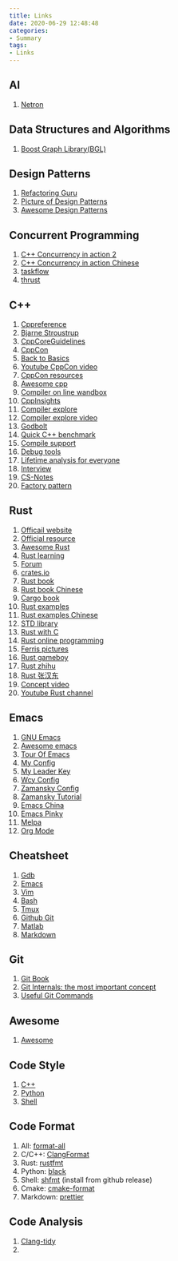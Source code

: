 ```yaml
---
title: Links
date: 2020-06-29 12:48:48
categories:
- Summary
tags:
- Links
---
```


## AI
1. [Netron](https://github.com/lutzroeder/Netron)

## Data Structures and Algorithms
1. [Boost Graph Library(BGL)](https://www.boost.org/doc/libs/1_74_0/libs/graph/doc/)

## Design Patterns
1. [Refactoring Guru](https://refactoring.guru/)
1. [Picture of Design Patterns](https://design-patterns.readthedocs.io/zh_CN/latest/index.html)
1. [Awesome Design Patterns](https://github.com/DovAmir/awesome-design-patterns)

## Concurrent Programming
1. [C++ Concurrency in action 2](https://b-ok.lat/book/3688262/d57395?dsource=recommend&regionChanged=&redirect=4729105)
1. [C++ Concurrency in action Chinese](https://github.com/xiaoweiChen/CPP-Concurrency-In-Action-2ed-2019)
1. [taskflow](https://github.com/taskflow/taskflow)
1. [thrust](https://github.com/thrust/thrust)

## C++
1. [Cppreference](https://zh.cppreference.com/w/%E9%A6%96%E9%A1%B5)
1. [Bjarne Stroustrup](https://stroustrup.com/videos.html)
1. [CppCoreGuidelines](http://isocpp.github.io/CppCoreGuidelines/CppCoreGuidelines#main)
1. [CppCon](https://cppcon.org/)
1. [Back to Basics](https://cppcon.org/b2b/)
1. [Youtube CppCon video](https://www.youtube.com/user/CppCon/)
1. [CppCon resources](https://github.com/CppCon)
1. [Awesome cpp](https://github.com/fffaraz/awesome-cpp#readme)
1. [Compiler on line wandbox](https://wandbox.org)
1. [CppInsights](https://cppinsights.io/)
1. [Compiler explore](https://github.com/compiler-explorer/compiler-explorer)
1. [Compiler explore video](https://www.youtube.com/watch?v=kIoZDUd5DKw )
1. [Godbolt](https://godbolt.org/)
1. [Quick C++ benchmark](https://quick-bench.com/)
1. [Compile support](https://en.cppreference.com/w/cpp/compiler_support)
1. [Debug tools](https://github.com/CppCon/CppCon2019/blob/master/Presentations/modern_linux_cpp_debugging_tools__under_the_covers/modern_linux_cpp_debugging_tools__under_the_covers__greg_law_and_dewang_li__cppcon_2019.pdf)
1. [Lifetime analysis for everyone](https://github.com/CppCon/CppCon2019/blob/master/Presentations/lifetime_analysis_for_everyone/lifetime_analysis_for_everyone__matthias_gehre_gabor_horvath__cppcon_2019.pptx)
1. [Interview](https://github.com/huihut/interview)
1. [CS-Notes](https://github.com/CyC2018/CS-Notes)
1. [Factory pattern](https://blog.csdn.net/qq_38238296/article/details/79841395?utm_medium=distribute.pc_relevant.none-task-blog-BlogCommendFromMachineLearnPai2-2.channel_param&depth_1-utm_source=distribute.pc_relevant.none-task-blog-BlogCommendFromMachineLearnPai2-2.channel_param)

## Rust
1. [Officail website](https://www.rust-lang.org/)
1. [Official resource](https://www.rust-lang.org/learn)
1. [Awesome Rust](https://github.com/rust-unofficial/awesome-rust#readme)
1. [Rust learning](https://github.com/ctjhoa/rust-learning)
1. [Forum](https://users.rust-lang.org/)
1. [crates.io](https://crates.io/)
1. [Rust book](https://doc.rust-lang.org/book/)
1. [Rust book Chinese](http://120.78.128.153/rustbook/)
1. [Cargo book](https://doc.rust-lang.org/cargo/)
1. [Rust examples](https://doc.rust-lang.org/stable/rust-by-example/)
1. [Rust examples Chinese](https://rust-by-example.budshome.com/index.html)
1. [STD library](https://doc.rust-lang.org/std/index.html)
1. [Rust with C](https://doc.rust-lang.org/stable/embedded-book/interoperability/index.html)
1. [Rust online programming](https://play.rust-lang.org/)
1. [Ferris pictures](https://rustacean.net/)
1. [Rust gameboy](https://github.com/mohanson/gameboy)
1. [Rust zhihu](https://www.zhihu.com/topic/19674381/intro)
1. [Rust 张汉东](https://www.infoq.cn/article/Uugi_eIJusEka1aSPmQM)
1. [Concept video](https://www.youtube.com/watch?v=SZvs15hC81U)
1. [Youtube Rust channel](https://www.youtube.com/channel/UCaYhcUwRBNscFNUKTjgPFiA)

## Emacs
1. [GNU Emacs](https://www.gnu.org/software/emacs/refcards/pdf/refcard.pdf)
1. [Awesome emacs](https://github.com/emacs-tw/awesome-emacs)
1. [Tour Of Emacs](https://www.gnu.org/software/emacs/tour/index.html)
1. [My Config](https://github.com/jiaxiyang/100ms_dot_emacs)
1. [My Leader Key](https://github.com/jiaxiyang/leader-key-mode/blob/master/leader-key-mode.el)
1. [Wcy Config](https://github.com/wcy123/100ms_dot_emacs)
1. [Zamansky Config](https://github.com/zamansky/dot-emacs)
1. [Zamansky Tutorial](https://cestlaz.github.io/stories/emacs/)
1. [Emacs China](https://emacs-china.org/)
1. [Emacs Pinky](http://ergoemacs.org/emacs/emacs_pinky_2020.html)
1. [Melpa](http://melpa.org/)
1. [Org Mode](https://orgmode.org/)

## Cheatsheet
1. [Gdb](http://users.ece.utexas.edu/~adnan/gdb-refcard.pdf)
2. [Emacs](https://www.gnu.org/software/emacs/refcards/pdf/refcard.pdf)
3. [Vim](https://linuxhandbook.com/vim-cheat-sheet/)
4. [Bash](https://github.com/zhouyiqi91/awesome-cheatsheets/blob/master/languages/bash.sh)
5. [Tmux](http://comtronic.com.au/blog/wp-content/uploads/comtronic_cheatsheet_tmux_A4.pdf)
6. [Github Git](https://github.github.com/training-kit/downloads/github-git-cheat-sheet.pdf)
7. [Matlab](http://sites.nd.edu/gfu/files/2019/07/cheatsheet.pdf)
8. [Markdown](https://www.markdownguide.org/cheat-sheet/)

## Git
1. [Git Book](https://git-scm.com/book/en/v2/Git-Internals-Plumbing-and-Porcelain)
2. [Git Internals: the most important concept](https://git-scm.com/book/en/v2/Git-Internals-Plumbing-and-Porcelain)
3. [Useful Git Commands](https://zhuanlan.zhihu.com/p/132573100)

## Awesome
1. [Awesome](https://github.com/sindresorhus/awesome)

## Code Style
1. [C++](https://zh-google-styleguide.readthedocs.io/en/latest/google-cpp-styleguide/contents/#)
1. [Python](https://zh-google-styleguide.readthedocs.io/en/latest/google-python-styleguide/contents/)
1. [Shell](https://zh-google-styleguide.readthedocs.io/en/latest/google-shell-styleguide/contents/)

## Code Format
1. All:      [format-all](https://github.com/lassik/emacs-format-all-the-code)
1. C/C++:    [ClangFormat](https://clang.llvm.org/docs/ClangFormat.html)
1. Rust:     [rustfmt](https://github.com/rust-lang/rustfmt)
1. Python:   [black](https://github.com/ambv/black)
1. Shell:    [shfmt](https://github.com/mvdan/sh) (install from github release)
1. Cmake:    [cmake-format](https://github.com/cheshirekow/cmake_format)
1. Markdown: [prettier](https://prettier.io/)

## Code Analysis
1. [Clang-tidy](http://clang.llvm.org/extra/clang-tidy/index.html)
1.
